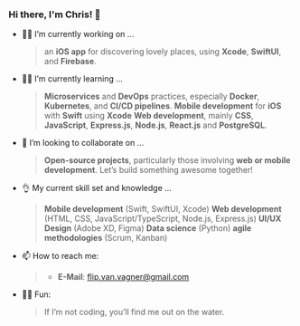 ### Hi there, I'm Chris! 👋

- :technologist: I’m currently working on ...
  > an **iOS app** for discovering lovely places, using **Xcode**, **SwiftUI**, and **Firebase**.

- :man_student: I’m currently learning ...
  > **Microservices** and **DevOps** practices, especially **Docker**, **Kubernetes**, and **CI/CD pipelines**.
  > **Mobile development** for **iOS** with **Swift** using **Xcode** 
  > **Web development**, mainly **CSS**, **JavaScript**, **Express.js**, **Node.js**, **React.js** and **PostgreSQL**.

- :handshake: I’m looking to collaborate on ...
  > **Open-source projects**, particularly those involving **web or mobile development**. Let’s build something awesome together!

- :ok_hand: My current skill set and knowledge ...
  > **Mobile development** (Swift, SwiftUI, Xcode)
  > **Web development** (HTML, CSS, JavaScript/TypeScript, Node.js, Express.js)
  > **UI/UX Design** (Adobe XD, Figma)
  > **Data science** (Python)
  > **agile methodologies** (Scrum, Kanban)

- 📫 How to reach me:
  > - **E-Mail**: [flip.van.vagner@gmail.com](mailto:flip.van.vagner@gmail.com)  


- :surfing_man: Fun:
  > If I’m not coding, you’ll find me out on the water. 

